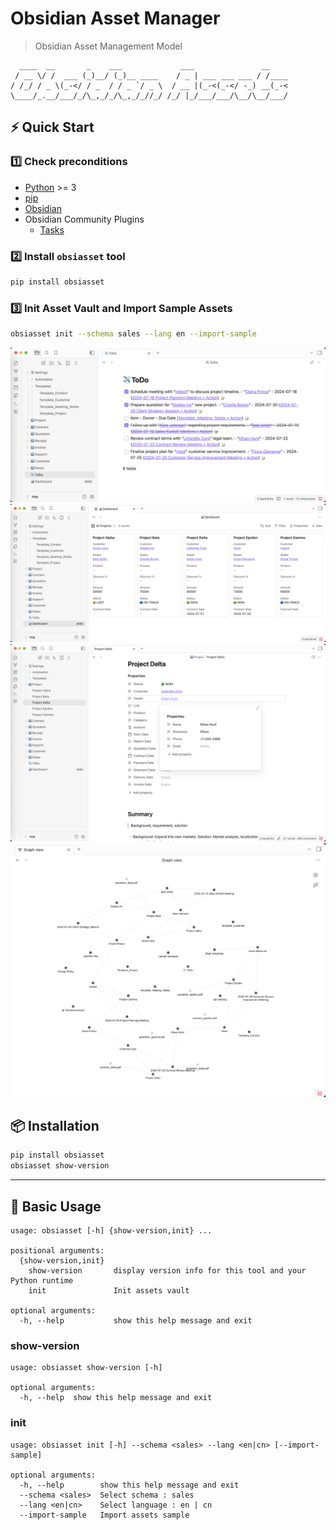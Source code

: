 # Obsidian Asset Manager

> Obsidian Asset Management Model

```text
  ____  __       _    ___             ___               __    
 / __ \/ /  ___ (_)__/ (_)__ ____    / _ | ___ ___ ___ / /____
/ /_/ / _ \(_-</ / _  / / _ `/ _ \  / __ |(_-<(_-</ -_) __(_-<
\____/_.__/___/_/\_,_/_/\_,_/_//_/ /_/ |_/___/___/\__/\__/___/
```

## ⚡️ Quick Start

### 1️⃣ Check preconditions

- [Python](https://www.python.org/downloads/) >= 3
- [pip](https://pip.pypa.io/en/stable/installation/)
- [Obsidian](https://obsidian.md/)
- Obsidian Community Plugins
    - [Tasks](https://publish.obsidian.md/tasks/Getting+Started/Installation)

### 2️⃣ Install `obsiasset` tool

```bash
pip install obsiasset
```

### 3️⃣ Init Asset Vault and Import Sample Assets

```bash
obsiasset init --schema sales --lang en --import-sample
```

![ToDo List](https://raw.githubusercontent.com/bxwillshi/obsidian-asset-manager/main/images/todo_list.png)
![Dashboard](https://raw.githubusercontent.com/bxwillshi/obsidian-asset-manager/main/images/dashboard.png)
![Project](https://raw.githubusercontent.com/bxwillshi/obsidian-asset-manager/main/images/project.png)
![Graph View](https://raw.githubusercontent.com/bxwillshi/obsidian-asset-manager/main/images/graph.png)

## 📦 Installation

```bash
pip install obsiasset
obsiasset show-version
```

----

## 🍺 Basic Usage

```text
usage: obsiasset [-h] {show-version,init} ...

positional arguments:
  {show-version,init}
    show-version       display version info for this tool and your Python runtime
    init               Init assets vault

optional arguments:
  -h, --help           show this help message and exit
```

### show-version

```text
usage: obsiasset show-version [-h]

optional arguments:
  -h, --help  show this help message and exit
```

### init

```text
usage: obsiasset init [-h] --schema <sales> --lang <en|cn> [--import-sample]

optional arguments:
  -h, --help        show this help message and exit
  --schema <sales>  Select schema : sales
  --lang <en|cn>    Select language : en | cn
  --import-sample   Import assets sample
```
